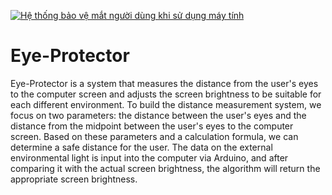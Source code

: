 [![Hệ thống bảo vệ mắt người dùng khi sử dụng máy tính](https://img.youtube.com/vi/_S3uny-ECCU/maxresdefault.jpg)](https://www.youtube.com/watch?v=_S3uny-ECCU&t=217s)
# Eye-Protector
Eye-Protector is a system that measures the distance from the user's eyes to the computer screen and adjusts the screen brightness to be suitable for each different environment. 
To build the distance measurement system, we focus on two parameters: the distance between the user's eyes and the distance from the midpoint between the user's eyes to the computer screen. Based on these parameters and a calculation formula, we can determine a safe distance for the user. The data on the external environmental light is input into the computer via Arduino, and after comparing it with the actual screen brightness, the algorithm will return the appropriate screen brightness.
